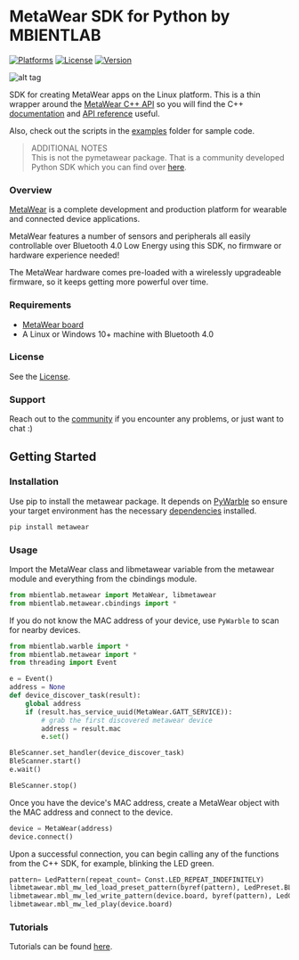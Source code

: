 # MetaWear  SDK for Python by MBIENTLAB

[![Platforms](https://img.shields.io/badge/platform-linux--64%20%7C%20win--32%20%7C%20win--64-lightgrey?style=flat)](https://github.com/mbientlab/MetaWear-SDK-Python)
[![License](https://img.shields.io/cocoapods/l/MetaWear.svg?style=flat)](https://mbientlab.com/license)
[![Version](https://img.shields.io/badge/python-3.5%20%7C%203.6%20%7C%203.7-blue?style=flat)](https://github.com/mbientlab/MetaWear-SDK-Python)

![alt tag](https://raw.githubusercontent.com/mbientlab/MetaWear-SDK-iOS-macOS-tvOS/master/Images/Metawear.png)

SDK for creating MetaWear apps on the Linux platform.  This is a thin wrapper around the [MetaWear C++ API](https://github.com/mbientlab/MetaWear-SDK-Cpp) so you will find the C++ [documentation](https://mbientlab.com/cppdocs/latest/) and [API reference](https://mbientlab.com/docs/metawear/cpp/latest/globals.html) useful.

Also, check out the scripts in the [examples](https://github.com/mbientlab/MetaWear-SDK-Python/tree/master/examples) folder for sample code.

> ADDITIONAL NOTES  
This is not the pymetawear package.  That is a community developed Python SDK which you can find over [here](https://github.com/mbientlab-projects/pymetawear).

### Overview

[MetaWear](https://mbientlab.com) is a complete development and production platform for wearable and connected device applications.

MetaWear features a number of sensors and peripherals all easily controllable over Bluetooth 4.0 Low Energy using this SDK, no firmware or hardware experience needed!

The MetaWear hardware comes pre-loaded with a wirelessly upgradeable firmware, so it keeps getting more powerful over time.

### Requirements
- [MetaWear board](https://mbientlab.com/store/)
- A Linux or Windows 10+ machine with Bluetooth 4.0

### License
See the [License](https://github.com/mbientlab/MetaWear-SDK-Python/blob/master/LICENSE).

### Support
Reach out to the [community](https://mbientlab.com/community/) if you encounter any problems, or just want to chat :)

## Getting Started

### Installation

Use pip to install the metawear package.  It depends on [PyWarble](https://github.com/mbientlab/PyWarble) so ensure your target environment has the necessary [dependencies](https://github.com/mbientlab/Warble#build) installed.  

```ruby
pip install metawear
```

### Usage

Import the MetaWear class and libmetawear variable from the metawear module and everything from the cbindings module.  
```python
from mbientlab.metawear import MetaWear, libmetawear
from mbientlab.metawear.cbindings import *
```

If you do not know the MAC address of your device, use ``PyWarble`` to scan for nearby devices.  
```python
from mbientlab.warble import *
from mbientlab.metawear import *
from threading import Event

e = Event()
address = None
def device_discover_task(result):
    global address
    if (result.has_service_uuid(MetaWear.GATT_SERVICE)):
        # grab the first discovered metawear device
        address = result.mac
        e.set()

BleScanner.set_handler(device_discover_task)
BleScanner.start()
e.wait()

BleScanner.stop()
```

Once you have the device's MAC address, create a MetaWear object with the MAC address and connect to the device.
```python
device = MetaWear(address)
device.connect()
```

Upon a successful connection, you can begin calling any of the functions from the C++ SDK, for example, blinking the LED green.
```python
pattern= LedPattern(repeat_count= Const.LED_REPEAT_INDEFINITELY)
libmetawear.mbl_mw_led_load_preset_pattern(byref(pattern), LedPreset.BLINK)
libmetawear.mbl_mw_led_write_pattern(device.board, byref(pattern), LedColor.GREEN)
libmetawear.mbl_mw_led_play(device.board)
```

### Tutorials

Tutorials can be found [here](https://mbientlab.com/tutorials/).
